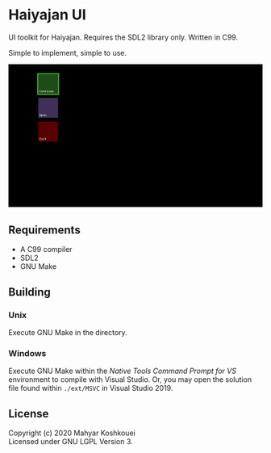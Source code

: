 # Haiyajan UI

UI toolkit for Haiyajan. Requires the SDL2 library only. Written in C99.

Simple to implement, simple to use.

![Image](test/img/main_menu_continue.png)

## Requirements

- A C99 compiler
- SDL2
- GNU Make

## Building

### Unix

Execute GNU Make in the directory.


### Windows

Execute GNU Make within the *Native Tools Command Prompt for VS* environment to compile with Visual Studio.
Or, you may open the solution file found within `./ext/MSVC` in Visual Studio 2019.

## License

Copyright (c) 2020 Mahyar Koshkouei<br/>
Licensed under GNU LGPL Version 3.
